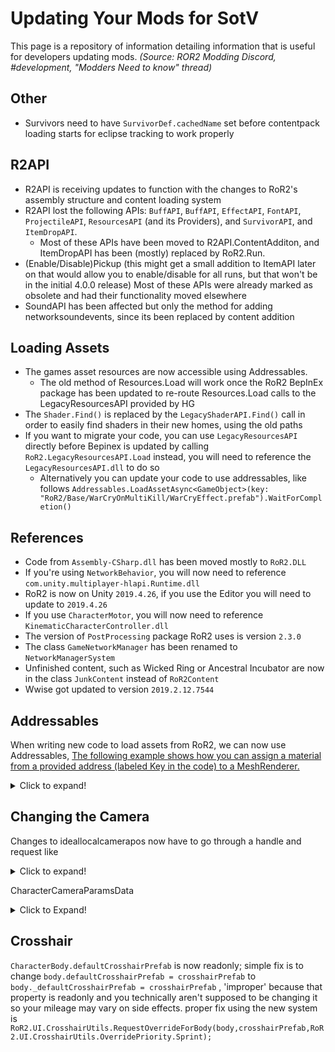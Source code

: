 # Updating Your Mods for SotV
This page is a repository of information detailing information that is useful for developers updating mods.
*(Source: ROR2 Modding Discord, #development, "Modders Need to know" thread)*
## Other
* Survivors need to have `SurvivorDef.cachedName` set before contentpack loading starts for eclipse tracking to work properly
## R2API
* R2API is receiving updates to function with the changes to RoR2's assembly structure and content loading system
* R2API lost the following APIs:
`BuffAPI`, `BuffAPI`, `EffectAPI`, `FontAPI`, `ProjectileAPI`, `ResourcesAPI` (and its Providers), and `SurvivorAPI`, and `ItemDropAPI`.
	* Most of these APIs have been moved to R2API.ContentAdditon, and ItemDropAPI has been (mostly) replaced by RoR2.Run.
* (Enable/Disable)Pickup (this might get a small addition to ItemAPI later on that would allow you to enable/disable for all runs, but that won't be in the initial 4.0.0 release) 
Most of these APIs were already marked as obsolete and had their functionality moved elsewhere
* SoundAPI  has been affected but only the method for adding networksoundevents, since its been replaced by content addition
## Loading Assets
* The games asset resources are now accessible using Addressables. 
  * The old method of Resources.Load will work once the RoR2 BepInEx package has been updated to re-route Resources.Load calls to the LegacyResourcesAPI provided by HG
 * The `Shader.Find()` is replaced by the `LegacyShaderAPI.Find()` call in order to easily find shaders in their new homes, using the old paths
 * If you want to migrate your code, you can use `LegacyResourcesAPI` directly before Bepinex is updated by calling
`RoR2.LegacyResourcesAPI.Load` instead, you will need to reference the `LegacyResourcesAPI.dll` to do so
   * Alternatively you can update your code to use addressables, like follows
`Addressables.LoadAssetAsync<GameObject>(key: "RoR2/Base/WarCryOnMultiKill/WarCryEffect.prefab").WaitForCompletion()`
## References
* Code from `Assembly-CSharp.dll` has been moved mostly to `RoR2.DLL`
* If you're using `NetworkBehavior`, you will now need to reference `com.unity.multiplayer-hlapi.Runtime.dll`
* RoR2 is now on Unity `2019.4.26`, if you use the Editor you will need to update to `2019.4.26`
* If you use `CharacterMotor`, you will now need to reference `KinematicCharacterController.dll`
* The version of `PostProcessing` package RoR2 uses is version `2.3.0`
* The class `GameNetworkManager` has been renamed to `NetworkManagerSystem`
* Unfinished content, such as Wicked Ring or Ancestral Incubator are now in the class `JunkContent` instead of `RoR2Content`
* Wwise got updated to version `2019.2.12.7544`

## Addressables
When writing new code to load assets from RoR2, we can now use Addressables, [The following example shows how you can assign a material from a provided address (labeled Key in the code) to a MeshRenderer.](https://www.raywenderlich.com/14494028-introduction-to-modding-unity-games-with-addressables)

<details>
  <summary>Click to expand!</summary>

```csharp
[RequireComponent(typeof(MeshRenderer))]
public class AddressableLoader : MonoBehaviour
{
    public static string[] AvailableKeys;
    public string Key;
    private string LastKey;
    // Start is called before the first frame update
    void Update()
    {
        if (LastKey == Key) return;
        LastKey = Key;
        var materialOp = Addressables.LoadAssetAsync<Material>(Key);
        materialOp.Completed += MaterialOp_Completed;
    }
    void MaterialOp_Completed(AsyncOperationHandle<Material> obj)
    {
        var material = obj.Result;
        var renderer = GetComponent<MeshRenderer>();
        if (renderer && material)
        {
            renderer.material = material;
        }
    }
}
```
</details>

## Changing the Camera
Changes to ideallocalcamerapos now have to go through a handle and request like
<details>
  <summary>Click to expand!</summary>

```csharp
private CameraTargetParams.CameraParamsOverrideHandle handle;

public override void FixedUpdate()
{
    base.FixedUpdate();

    CameraTargetParams ctp = base.cameraTargetParams;
    CharacterCameraParamsData characterCameraParamsData = ctp.currentCameraParamsData;
    float denom = (1 + Time.fixedTime - this.initialTime);
    float smoothFactor = 8 / Mathf.Pow(denom, 2);
    Vector3 smoothVector = new Vector3(-3 / 20, 1 / 16, -1);
    characterCameraParamsData.idealLocalCameraPos = CameraPosition + smoothFactor * smoothVector;

    CameraTargetParams.CameraParamsOverrideRequest request = new CameraTargetParams.CameraParamsOverrideRequest
    {
        cameraParamsData = characterCameraParamsData,
        priority = 0,
    };
    
    handle = ctp.AddParamsOverride(request);
    base.cameraTargetParams.RemoveParamsOverride(handle);
}
```
</details>

CharacterCameraParamsData
<details>
<summary>Click to Expand!</summary>
```csharp
public BlendableFloat minPitch;
public BlendableFloat maxPitch;
public BlendableFloat wallCushion;
public BlendableFloat pivotVerticalOffset;
public BlendableVector3 idealLocalCameraPos;
public BlendableFloat fov;
public BlendableBool isFirstPerson;
```
</details>

## Crosshair
`CharacterBody.defaultCrosshairPrefab` is now readonly;
simple fix is to change `body.defaultCrosshairPrefab = crosshairPrefab` to `body._defaultCrosshairPrefab = crosshairPrefab` , 'improper' because that property is readonly and you technically aren't supposed to be changing it so your mileage may vary on side effects.
proper fix using the new system is `RoR2.UI.CrosshairUtils.RequestOverrideForBody(body,crosshairPrefab,RoR2.UI.CrosshairUtils.OverridePriority.Sprint);`

 